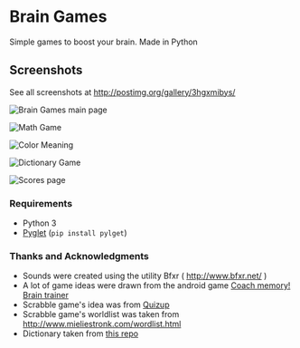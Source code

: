 # Brain Games

Simple games to boost your brain. Made in Python


## Screenshots

See all screenshots at http://postimg.org/gallery/3hgxmibys/

![Brain Games main page](http://s5.postimg.org/samoipo3b/braingames_1_0.png)

![Math Game](http://s5.postimg.org/5zytiqqt3/mathgame.png)

![Color Meaning](http://s5.postimg.org/cgcdmkoqf/colormeaning.png)

![Dictionary Game](http://s5.postimg.org/rawdn08xj/dictionary.png)

![Scores page](http://s5.postimg.org/5jdlwb31z/score.png)


### Requirements

* Python 3
* [Pyglet](https://bitbucket.org/pyglet/pyglet/wiki/Home) (`pip install pylget`)


### Thanks and Acknowledgments

* Sounds were created using the utility Bfxr ( http://www.bfxr.net/ )
* A lot of game ideas were drawn from the android game [Coach memory! Brain trainer](https://play.google.com/store/apps/details?id=bpi.master.coach.memory)
* Scrabble game's idea was from [Quizup](http://quizup.com)
* Scrabble game's worldlist was taken from http://www.mieliestronk.com/wordlist.html
* Dictionary taken from [this repo](https://github.com/aviaryan/gcide-dictionary-json)